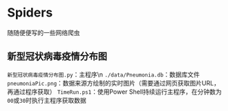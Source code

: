 # Spiders
随随便便写的一些网络爬虫

## 新型冠状病毒疫情分布图
`新型冠状病毒疫情分布图.py`：主程序\n
`./data/Pneumonia.db`：数据库文件
`pneumoniaPic.png`：数据来源方绘制的实时图片（需要通过网页获取图片URL，再通过程序获取）
`TimeRun.ps1`：使用Power Shell持续运行主程序，在分钟数为`00`或`30`时执行主程序获取数据
